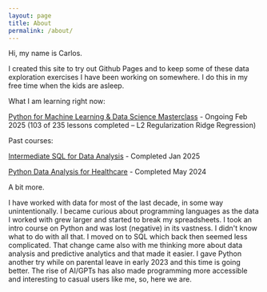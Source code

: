 ```yaml
---
layout: page
title: About
permalink: /about/
---
```


Hi, my name is Carlos.


I created this site to try out Github Pages and to keep some of these data exploration exercises I have been working on somewhere. I do this in my free time when the kids are asleep.


What I am learning right now:

[Python for Machine Learning & Data Science Masterclass](https://www.udemy.com/course/python-for-machine-learning-data-science-masterclass/) - Ongoing Feb 2025 (103 of 235 lessons completed – L2 Regularization Ridge Regression)

Past courses:

[Intermediate SQL for Data Analysis](https://www.linkedin.com/learning/intermediate-sql-for-data-scientists) - Completed Jan 2025

[Python Data Analysis for Healthcare](https://www.linkedin.com/learning/python-data-analysis-for-healthcare) - Completed May 2024



A bit more.


I have worked with data for most of the last decade, in some way unintentionally. I became curious about programming languages as the data I worked with grew larger and started to break my spreadsheets. I took an intro course on Python and was lost (negative) in its vastness. I didn't know what to do with all that. I moved on to SQL which back then seemed less complicated. That change came also with me thinking more about data analysis and predictive analytics and that made it easier. I gave Python another try  while on parental leave in early 2023 and this time is going better. The rise of AI/GPTs has also made programming more accessible and interesting to casual users like me, so, here we are.

